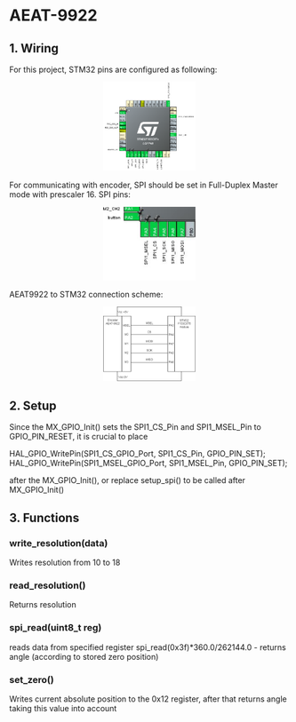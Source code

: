 # AEAT-9922

## 1. Wiring
For this project, STM32 pins are configured as following:

<p align="center" width="100%">
    <img width="33%" src="Images/stm_pins.png" alt="Stm pins"> 
</p>

For communicating with encoder, SPI should be set in Full-Duplex Master mode with prescaler 16.
SPI pins:

<p align="center" width="100%">
    <img width="33%" src="Images/encoder_pins.jpg" alt="SPI pins"> 
</p>

AEAT9922 to STM32 connection scheme:

<p align="center" width="100%">
    <img width="33%" src="Images/9922_connect.png" alt="Connection scheme"> 
</p>


## 2. Setup

Since the MX_GPIO_Init() sets the SPI1_CS_Pin and SPI1_MSEL_Pin to GPIO_PIN_RESET, it is crucial to place

HAL_GPIO_WritePin(SPI1_CS_GPIO_Port, SPI1_CS_Pin, GPIO_PIN_SET);
HAL_GPIO_WritePin(SPI1_MSEL_GPIO_Port, SPI1_MSEL_Pin, GPIO_PIN_SET);

after the MX_GPIO_Init(), or replace setup_spi() to be called after MX_GPIO_Init()

## 3. Functions
### write_resolution(data)
Writes resolution from 10 to 18

### read_resolution()
Returns resolution

### spi_read(uint8_t reg)
reads data from specified register
spi_read(0x3f)*360.0/262144.0 - returns angle (according to stored zero position)

### set_zero()
Writes current absolute position to the 0x12 register, after that returns angle taking this value into account
